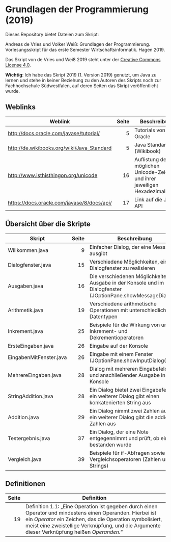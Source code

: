 # Grundlagen der Programmierung (2019)

Dieses Repository bietet Dateien zum Skript:

Andreas de Vries und Volker Weiß: Grundlagen der Programmierung. Vorlesungsskript für das erste Semester Wirtschaftsinformatik. Hagen 2019.

Das Skript von de Vries und Weiß 2019 steht unter der [Creative Commons License 4.0](https://creativecommons.org/licenses/by/4.0/deed.de).

**Wichtig**: Ich habe das Skript 2019 (1. Version 2019) genutzt, um Java zu lernen und stehe in keiner Beziehung zu den Autoren des Skripts noch zur Fachhochschule Südwestfalen, auf deren Seiten das Skript veröffentlicht wurde.

## Weblinks
Weblink                                    | Seite  | Beschreibung
-------------------------------------------|-------:|--------------------------------------------------------------------------
http://docs.oracle.com/javase/tutorial/    |      5 | Tutorials von Oracle
http://de.wikibooks.org/wiki/Java_Standard |      5 | Java Standard (Wikibook)
http://www.isthisthingon.org/unicode       |     16 | Auflistung der möglichen Unicode-Zeichen und ihrer jeweiligen Hexadezimalcodes
https://docs.oracle.com/javase/8/docs/api/ |     17 | Link auf die Java-API


## Übersicht über die Skripte

Skript                  | Seite  | Beschreibung
------------------------|-------:|--------------------------------------------------------------------------------------------------
Willkommen.java         |      9 | Einfacher Dialog, der eine Message ausgibt
Dialogfenster.java      |     15 | Verschiedene Möglichkeiten, ein Dialogfenster zu realisieren
Ausgaben.java           |     16 | Die verschiedenen Möglichkeiten der Ausgabe in der Konsole und im Dialogfenster (JOptionPane.showMessageDialog())
Arithmetik.java         |     19 | Verschiedene arithmetische Operationen mit unterschiedlichen Datentypen
Inkrement.java          |     25 | Beispiele für die Wirkung von unären Inkrement- und Dekrementioperatoren
ErsteEingaben.java      |     26 | Eingabe auf der Konsole
EingabenMitFenster.java |     26 | Eingabe mit einem Fenster (JOptionPane.showInputDialog())
MehrereEingaben.java    |     28 | Dialog mit mehreren Eingabefeldern und anschließender Ausgabe in der Konsole
StringAddition.java     |     28 | Ein Dialog bietet zwei Eingabefelder, ein weiterer Dialog gibt einen konkatenierten String aus
Addition.java           |     29 | Ein Dialog nimmt zwei Zahlen auf und ein weiterer Dialog gibt die addierten Zahlen aus
Testergebnis.java       |     37 | Ein Dialog, der eine Note entgegennimmt und prüft, ob ein Test bestanden wurde
Vergleich.java          |     39 | Beispiele für if-Abfragen sowie Vergleichsoperatoren (Zahlen und Strings)

## Definitionen

Seite | Definition
-----:|-----------------------------------------------------------------------------------------------------------------------
   19 | Definition 1.1: „Eine Operation ist gegeben durch einen Operator und mindestens einen Operanden. Hierbei ist ein *Operator* ein Zeichen, das die Operation symbolisiert, meist eine zweistellige Verknüpfung, und die Argumente dieser Verknüpfung heißen *Operanden*.“

